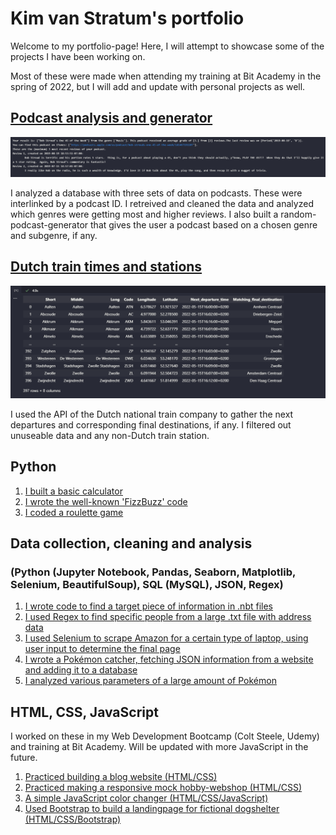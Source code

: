 # Kim van Stratum's portfolio

Welcome to my portfolio-page! Here, I will attempt to showcase some of the projects I have been working on. 

Most of these were made when attending my training at Bit Academy in the spring of 2022, but I will add and update with personal projects as well. 

## [Podcast analysis and generator](https://github.com/KimvanSt/portfolio/tree/main/podcast)
<img src="Images/podcastresult.png">

I analyzed a database with three sets of data on podcasts. These were interlinked by a podcast ID. I retreived and cleaned the data and analyzed which genres were getting most and higher reviews. I also built a random-podcast-generator that gives the user a podcast based on a chosen genre and subgenre, if any.

## [Dutch train times and stations](https://github.com/KimvanSt/portfolio/tree/main/NS-stations)
<img src="Images/nsresult.png">

I used the API of the Dutch national train company to gather the next departures and corresponding final destinations, if any. I filtered out unuseable data and any non-Dutch train station. 

## Python
1. [I built a basic calculator](https://github.com/KimvanSt/portfolio/blob/main/calculator.py)
2. [I wrote the well-known 'FizzBuzz' code](https://github.com/KimvanSt/portfolio/blob/main/fizzbuzz.py)
3. [I coded a roulette game](https://github.com/KimvanSt/portfolio/blob/main/roulette.py)

## Data collection, cleaning and analysis 
### (Python (Jupyter Notebook, Pandas, Seaborn, Matplotlib, Selenium, BeautifulSoup), SQL (MySQL), JSON, Regex)
1. [I wrote code to find a target piece of information in .nbt files](https://github.com/KimvanSt/portfolio/tree/main/minecraft-chests)
2. [I used Regex to find specific people from a large .txt file with address data](https://github.com/KimvanSt/portfolio/tree/main/people-file)
3. [I used Selenium to scrape Amazon for a certain type of laptop, using user input to determine the final page](https://github.com/KimvanSt/portfolio/tree/main/scrape-laptops)
4. [I wrote a Pokémon catcher, fetching JSON information from a website and adding it to a database](https://github.com/KimvanSt/portfolio/tree/main/Pokemon-catcher)
4. [I analyzed various parameters of a large amount of Pokémon](https://github.com/KimvanSt/portfolio/tree/main/Pokemon-analysis)

## HTML, CSS, JavaScript
I worked on these in my Web Development Bootcamp (Colt Steele, Udemy) and training at Bit Academy. Will be updated with more JavaScript in the future.
1. [Practiced building a blog website (HTML/CSS)](https://laloesblog.kimm501.repl.co/)
2. [Practiced making a responsive mock hobby-webshop (HTML/CSS)](https://ruudsrommelhok.kimm501.repl.co/index.html)
3. [A simple JavaScript color changer (HTML/CSS/JavaScript)](https://colorpicker.kimm501.repl.co/)
4. [Used Bootstrap to build a landingpage for fictional dogshelter (HTML/CSS/Bootstrap)](https://boopbuddieslanding.kimm501.repl.co/)
